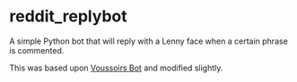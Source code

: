 # reddit_replybot
A simple Python bot that will reply with a Lenny face when a certain phrase is commented. 

This was based upon [Voussoirs Bot](https://raw.githubusercontent.com/voussoir/reddit/master/ReplyBot/replybot.py) and modified slightly.
